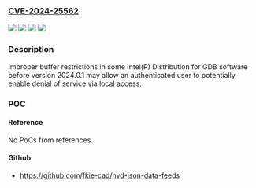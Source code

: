 ### [CVE-2024-25562](https://cve.mitre.org/cgi-bin/cvename.cgi?name=CVE-2024-25562)
![](https://img.shields.io/static/v1?label=Product&message=Intel(R)%20Distribution%20for%20GDB%20software&color=blue)
![](https://img.shields.io/static/v1?label=Version&message=%3D%20before%20version%202024.0.1%20&color=brighgreen)
![](https://img.shields.io/static/v1?label=Vulnerability&message=Improper%20buffer%20restrictions&color=brighgreen)
![](https://img.shields.io/static/v1?label=Vulnerability&message=denial%20of%20service&color=brighgreen)

### Description

Improper buffer restrictions in some Intel(R) Distribution for GDB software before version 2024.0.1 may allow an authenticated user to potentially enable denial of service via local access.

### POC

#### Reference
No PoCs from references.

#### Github
- https://github.com/fkie-cad/nvd-json-data-feeds

